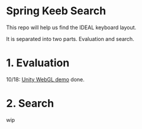 # Spring Keeb Search

This repo will help us find the IDEAL keyboard layout.

It is separated into two parts. Evaluation and search.

# 1. Evaluation

10/18: [Unity WebGL demo](https://oha-ohashi.github.io/spring-keeb-search/finger/) done.

# 2. Search

wip